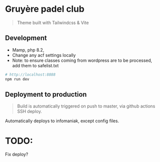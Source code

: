 # Gruyère padel club

> Theme built with Tailwindcss & Vite

## Development

-   Mamp, php 8.2,
-   Change any acf settings locally
-   Note: to ensure classes coming from wordpress are to be processed, add them to safelist.txt

```bash
# http://localhost:8888
npm run dev
```

## Deployment to production

> Build is automatically triggered on push to master, via github actions SSH deploy.

Automatically deploys to infomaniak, except config files.

# TODO:

Fix deploy?
